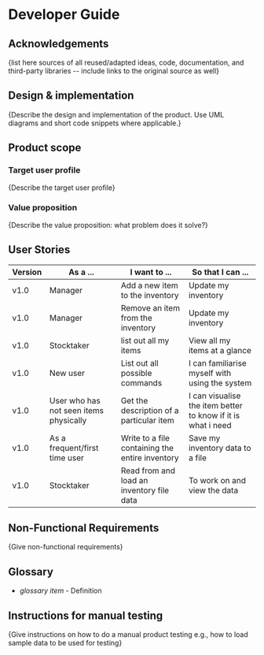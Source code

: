 # Developer Guide

## Acknowledgements

{list here sources of all reused/adapted ideas, code, documentation, and third-party libraries -- include links to the original source as well}

## Design & implementation

{Describe the design and implementation of the product. Use UML diagrams and short code snippets where applicable.}


## Product scope
### Target user profile

{Describe the target user profile}

### Value proposition

{Describe the value proposition: what problem does it solve?}

## User Stories

| Version | As a ...                               | I want to ...                                   | So that I can ...                                            |
|---------|----------------------------------------|-------------------------------------------------|--------------------------------------------------------------|
| v1.0    | Manager                                | Add a new item to the inventory                 | Update my inventory                                          |
| v1.0    | Manager                                | Remove an item from the inventory               | Update my inventory                                          |
| v1.0    | Stocktaker                             | list out all my items                           | View all my items at a glance                                |
| v1.0    | New user                               | List out all possible commands                  | I can familiarise myself with using the system               |
| v1.0    | User who has not seen items physically | Get the description of a particular item        | I can visualise the item better to know if it is what i need |
| v1.0    | As a frequent/first time user          | Write to a file containing the entire inventory | Save my inventory data to a file                             |
| v1.0    | Stocktaker                             | Read from and load an inventory file data       | To work on and view the data                                 |

## Non-Functional Requirements

{Give non-functional requirements}

## Glossary

* *glossary item* - Definition

## Instructions for manual testing

{Give instructions on how to do a manual product testing e.g., how to load sample data to be used for testing}
